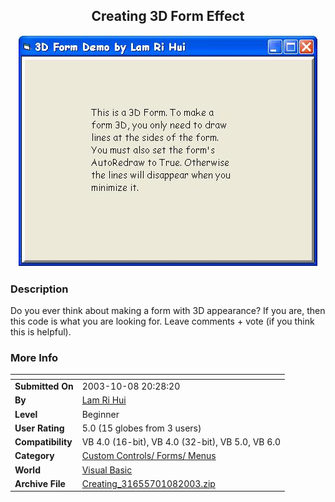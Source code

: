 ﻿<div align="center">

## Creating 3D Form Effect

<img src="PIC20031082028159291.JPG">
</div>

### Description

Do you ever think about making a form with 3D appearance? If you are, then this code is what you are looking for. Leave comments + vote (if you think this is helpful).
 
### More Info
 


<span>             |<span>
---                |---
**Submitted On**   |2003-10-08 20:28:20
**By**             |[Lam Ri Hui](https://github.com/Planet-Source-Code/PSCIndex/blob/master/ByAuthor/lam-ri-hui.md)
**Level**          |Beginner
**User Rating**    |5.0 (15 globes from 3 users)
**Compatibility**  |VB 4\.0 \(16\-bit\), VB 4\.0 \(32\-bit\), VB 5\.0, VB 6\.0
**Category**       |[Custom Controls/ Forms/  Menus](https://github.com/Planet-Source-Code/PSCIndex/blob/master/ByCategory/custom-controls-forms-menus__1-4.md)
**World**          |[Visual Basic](https://github.com/Planet-Source-Code/PSCIndex/blob/master/ByWorld/visual-basic.md)
**Archive File**   |[Creating\_31655701082003\.zip](https://github.com/Planet-Source-Code/lam-ri-hui-creating-3d-form-effect__1-49099/archive/master.zip)








